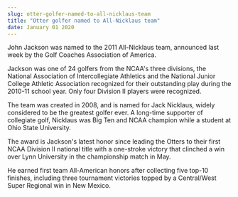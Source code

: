 ```yaml
---
slug: otter-golfer-named-to-all-nicklaus-team
title: "Otter golfer named to All-Nicklaus team"
date: January 01 2020
---
```


 
<p>
  John Jackson was named to the 2011 All-Nicklaus team, announced last week by
  the Golf Coaches Association of America.
</p>
<p>
  Jackson was one of 24 golfers from the NCAA's three divisions, the National
  Association of Intercollegiate Athletics and the National Junior College
  Athletic Association recognized for their outstanding play during the 2010-11
  school year. Only four Division II players were recognized.
</p>
<p>
  The team was created in 2008, and is named for Jack Nicklaus, widely
  considered to be the greatest golfer ever. A long-time supporter of collegiate
  golf, Nicklaus was Big Ten and NCAA champion while a student at Ohio State
  University.
</p>
<p>
  The award is Jackson's latest honor since leading the Otters to their first
  NCAA Division II national title with a one-stroke victory that clinched a win
  over Lynn University in the championship match in May.
</p>
<p>
  He earned first team All-American honors after collecting five top-10
  finishes, including three tournament victories topped by a Central/West Super
  Regional win in New Mexico.
</p>
 

